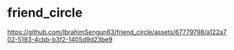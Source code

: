 # friend_circle
 



https://github.com/IbrahimSengun63/friend_circle/assets/67779798/a122a702-5193-4cbb-b3f2-1405d9d23be9

